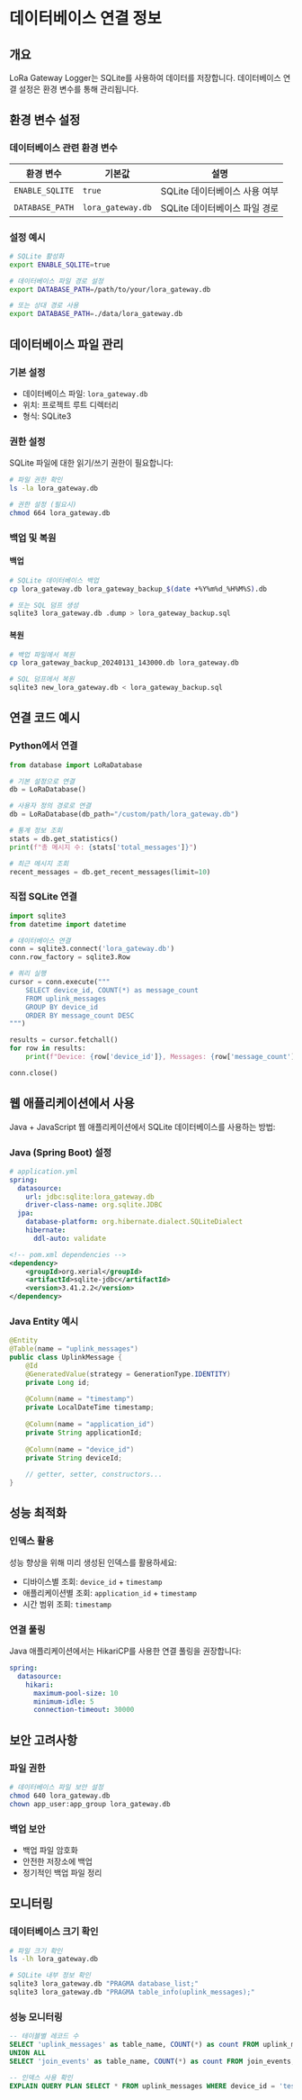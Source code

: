 # 데이터베이스 연결 정보

## 개요

LoRa Gateway Logger는 SQLite를 사용하여 데이터를 저장합니다. 데이터베이스 연결 설정은 환경 변수를 통해 관리됩니다.

## 환경 변수 설정

### 데이터베이스 관련 환경 변수

| 환경 변수 | 기본값 | 설명 |
|-----------|--------|------|
| `ENABLE_SQLITE` | `true` | SQLite 데이터베이스 사용 여부 |
| `DATABASE_PATH` | `lora_gateway.db` | SQLite 데이터베이스 파일 경로 |

### 설정 예시

```bash
# SQLite 활성화
export ENABLE_SQLITE=true

# 데이터베이스 파일 경로 설정
export DATABASE_PATH=/path/to/your/lora_gateway.db

# 또는 상대 경로 사용
export DATABASE_PATH=./data/lora_gateway.db
```

## 데이터베이스 파일 관리

### 기본 설정
- 데이터베이스 파일: `lora_gateway.db`
- 위치: 프로젝트 루트 디렉터리
- 형식: SQLite3

### 권한 설정
SQLite 파일에 대한 읽기/쓰기 권한이 필요합니다:

```bash
# 파일 권한 확인
ls -la lora_gateway.db

# 권한 설정 (필요시)
chmod 664 lora_gateway.db
```

### 백업 및 복원

#### 백업
```bash
# SQLite 데이터베이스 백업
cp lora_gateway.db lora_gateway_backup_$(date +%Y%m%d_%H%M%S).db

# 또는 SQL 덤프 생성
sqlite3 lora_gateway.db .dump > lora_gateway_backup.sql
```

#### 복원
```bash
# 백업 파일에서 복원
cp lora_gateway_backup_20240131_143000.db lora_gateway.db

# SQL 덤프에서 복원
sqlite3 new_lora_gateway.db < lora_gateway_backup.sql
```

## 연결 코드 예시

### Python에서 연결

```python
from database import LoRaDatabase

# 기본 설정으로 연결
db = LoRaDatabase()

# 사용자 정의 경로로 연결
db = LoRaDatabase(db_path="/custom/path/lora_gateway.db")

# 통계 정보 조회
stats = db.get_statistics()
print(f"총 메시지 수: {stats['total_messages']}")

# 최근 메시지 조회
recent_messages = db.get_recent_messages(limit=10)
```

### 직접 SQLite 연결

```python
import sqlite3
from datetime import datetime

# 데이터베이스 연결
conn = sqlite3.connect('lora_gateway.db')
conn.row_factory = sqlite3.Row

# 쿼리 실행
cursor = conn.execute("""
    SELECT device_id, COUNT(*) as message_count 
    FROM uplink_messages 
    GROUP BY device_id 
    ORDER BY message_count DESC
""")

results = cursor.fetchall()
for row in results:
    print(f"Device: {row['device_id']}, Messages: {row['message_count']}")

conn.close()
```

## 웹 애플리케이션에서 사용

Java + JavaScript 웹 애플리케이션에서 SQLite 데이터베이스를 사용하는 방법:

### Java (Spring Boot) 설정

```yaml
# application.yml
spring:
  datasource:
    url: jdbc:sqlite:lora_gateway.db
    driver-class-name: org.sqlite.JDBC
  jpa:
    database-platform: org.hibernate.dialect.SQLiteDialect
    hibernate:
      ddl-auto: validate
```

```xml
<!-- pom.xml dependencies -->
<dependency>
    <groupId>org.xerial</groupId>
    <artifactId>sqlite-jdbc</artifactId>
    <version>3.41.2.2</version>
</dependency>
```

### Java Entity 예시

```java
@Entity
@Table(name = "uplink_messages")
public class UplinkMessage {
    @Id
    @GeneratedValue(strategy = GenerationType.IDENTITY)
    private Long id;
    
    @Column(name = "timestamp")
    private LocalDateTime timestamp;
    
    @Column(name = "application_id")
    private String applicationId;
    
    @Column(name = "device_id")
    private String deviceId;
    
    // getter, setter, constructors...
}
```

## 성능 최적화

### 인덱스 활용
성능 향상을 위해 미리 생성된 인덱스를 활용하세요:
- 디바이스별 조회: `device_id` + `timestamp`
- 애플리케이션별 조회: `application_id` + `timestamp`
- 시간 범위 조회: `timestamp`

### 연결 풀링
Java 애플리케이션에서는 HikariCP를 사용한 연결 풀링을 권장합니다:

```yaml
spring:
  datasource:
    hikari:
      maximum-pool-size: 10
      minimum-idle: 5
      connection-timeout: 30000
```

## 보안 고려사항

### 파일 권한
```bash
# 데이터베이스 파일 보안 설정
chmod 640 lora_gateway.db
chown app_user:app_group lora_gateway.db
```

### 백업 보안
- 백업 파일 암호화
- 안전한 저장소에 백업
- 정기적인 백업 파일 정리

## 모니터링

### 데이터베이스 크기 확인
```bash
# 파일 크기 확인
ls -lh lora_gateway.db

# SQLite 내부 정보 확인
sqlite3 lora_gateway.db "PRAGMA database_list;"
sqlite3 lora_gateway.db "PRAGMA table_info(uplink_messages);"
```

### 성능 모니터링
```sql
-- 테이블별 레코드 수
SELECT 'uplink_messages' as table_name, COUNT(*) as count FROM uplink_messages
UNION ALL
SELECT 'join_events' as table_name, COUNT(*) as count FROM join_events;

-- 인덱스 사용 확인
EXPLAIN QUERY PLAN SELECT * FROM uplink_messages WHERE device_id = 'test' ORDER BY timestamp DESC;
```